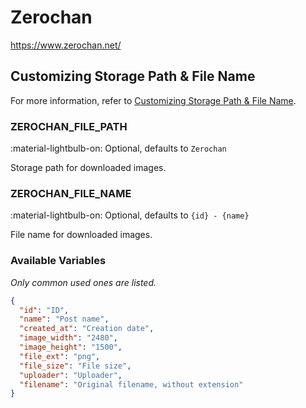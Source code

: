 # Zerochan

<https://www.zerochan.net/>

## Customizing Storage Path & File Name

For more information, refer to [Customizing Storage Path & File Name](./index.md/#customizing-storage-path--file-name).

### ZEROCHAN_FILE_PATH

:material-lightbulb-on: Optional, defaults to `Zerochan`

Storage path for downloaded images.

### ZEROCHAN_FILE_NAME

:material-lightbulb-on: Optional, defaults to `{id} - {name}`

File name for downloaded images.

### Available Variables

_Only common used ones are listed._

```json
{
  "id": "ID",
  "name": "Post name",
  "created_at": "Creation date",
  "image_width": "2480",
  "image_height": "1500",
  "file_ext": "png",
  "file_size": "File size",
  "uploader": "Uploader",
  "filename": "Original filename, without extension"
}
```
